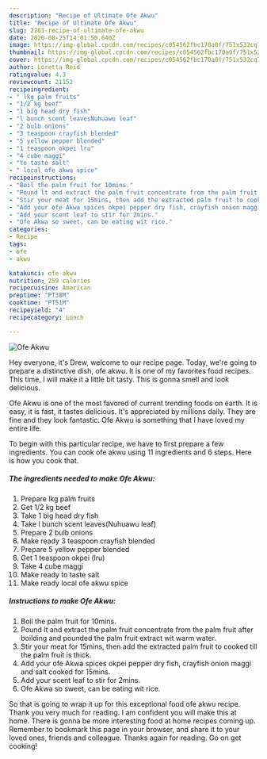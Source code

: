 ```yaml
---
description: "Recipe of Ultimate Ofe Akwu"
title: "Recipe of Ultimate Ofe Akwu"
slug: 2261-recipe-of-ultimate-ofe-akwu
date: 2020-08-25T14:01:50.640Z
image: https://img-global.cpcdn.com/recipes/c054562fbc170a0f/751x532cq70/ofe-akwu-recipe-main-photo.jpg
thumbnail: https://img-global.cpcdn.com/recipes/c054562fbc170a0f/751x532cq70/ofe-akwu-recipe-main-photo.jpg
cover: https://img-global.cpcdn.com/recipes/c054562fbc170a0f/751x532cq70/ofe-akwu-recipe-main-photo.jpg
author: Loretta Reid
ratingvalue: 4.3
reviewcount: 21152
recipeingredient:
- " lkg palm fruits"
- "1/2 kg beef"
- "1 big head dry fish"
- "l bunch scent leavesNuhuawu leaf"
- "2 bulb onions"
- "3 teaspoon crayfish blended"
- "5 yellow pepper blended"
- "1 teaspoon okpei lru"
- "4 cube maggi"
- "to taste salt"
- " local ofe akwu spice"
recipeinstructions:
- "Boil the palm fruit for 10mins."
- "Pound lt and extract the palm fruit concentrate from the palm fruit after boilding and pounded the palm fruit extract wit warm water."
- "Stir your meat for 15mins, then add the extracted palm fruit to cooked till the palm fruit is thick."
- "Add your ofe Akwa spices okpei pepper dry fish, crayfish onion maggi and salt cooked for 15mins."
- "Add your scent leaf to stir for 2mins."
- "Ofe Akwa so sweet, can be eating wit rice."
categories:
- Recipe
tags:
- ofe
- akwu

katakunci: ofe akwu 
nutrition: 259 calories
recipecuisine: American
preptime: "PT38M"
cooktime: "PT51M"
recipeyield: "4"
recipecategory: Lunch

---
```



![Ofe Akwu](https://img-global.cpcdn.com/recipes/c054562fbc170a0f/751x532cq70/ofe-akwu-recipe-main-photo.jpg)

Hey everyone, it's Drew, welcome to our recipe page. Today, we're going to prepare a distinctive dish, ofe akwu. It is one of my favorites food recipes. This time, I will make it a little bit tasty. This is gonna smell and look delicious.



Ofe Akwu is one of the most favored of current trending foods on earth. It is easy, it is fast, it tastes delicious. It's appreciated by millions daily. They are fine and they look fantastic. Ofe Akwu is something that I have loved my entire life.


To begin with this particular recipe, we have to first prepare a few ingredients. You can cook ofe akwu using 11 ingredients and 6 steps. Here is how you cook that.

<!--inarticleads1-->

##### The ingredients needed to make Ofe Akwu:

1. Prepare  lkg palm fruits
1. Get 1/2 kg beef
1. Take 1 big head dry fish
1. Take l bunch scent leaves(Nuhuawu leaf)
1. Prepare 2 bulb onions
1. Make ready 3 teaspoon crayfish blended
1. Prepare 5 yellow pepper blended
1. Get 1 teaspoon okpei (lru)
1. Take 4 cube maggi
1. Make ready to taste salt
1. Make ready  local ofe akwu spice




<!--inarticleads2-->

##### Instructions to make Ofe Akwu:

1. Boil the palm fruit for 10mins.
1. Pound lt and extract the palm fruit concentrate from the palm fruit after boilding and pounded the palm fruit extract wit warm water.
1. Stir your meat for 15mins, then add the extracted palm fruit to cooked till the palm fruit is thick.
1. Add your ofe Akwa spices okpei pepper dry fish, crayfish onion maggi and salt cooked for 15mins.
1. Add your scent leaf to stir for 2mins.
1. Ofe Akwa so sweet, can be eating wit rice.




So that is going to wrap it up for this exceptional food ofe akwu recipe. Thank you very much for reading. I am confident you will make this at home. There is gonna be more interesting food at home recipes coming up. Remember to bookmark this page in your browser, and share it to your loved ones, friends and colleague. Thanks again for reading. Go on get cooking!

